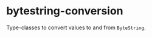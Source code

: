 bytestring-conversion
=====================

Type-classes to convert values to and from `ByteString`.
